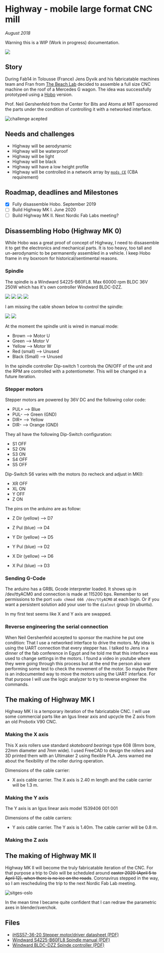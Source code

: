 # Highway - mobile large format CNC mill

*August 2018*


Warning this is a WIP (Work in progress) documentation.

![](./img/highwayfab14.jpg)

## Story

During Fab14 in Tolousse (France) Jens Dyvik and his fabricatable machines team and Fran from [The Beach Lab](https://github.com/thebeachlab) decided to assemble a full size CNC machine on the roof of a Mercedes G wagon. The idea was successfully prototyped using a [Hobo](https://github.com/fellesverkstedet/fabricatable-machines/tree/master/hobo-large-format-cnc) version.

Prof. Neil Gershenfeld from the Center for Bits and Atoms at MIT sponsored the parts under the condition of controlling it with a networked interface.

![challenge acepted](./img/challenge.jpg)

## Needs and challenges

- Highway will be aerodynamic
- Highway will be waterproof
- Highway will be light
- Highway will be black
- Highway will have a low height profile
- Highway will be controlled in a network array by [`mods CE`](https://github.com/fabfoundation/mods) (CBA requirement)

## Roadmap, deadlines and Milestones

- [x] Fully disassemble Hobo. September 2019
- [ ] Build Highway MK I. June 2020
- [ ] Build Highway MK II. Next Nordic Fab Labs meeting?

## Disassembling Hobo (Highway MK 0)

While Hobo was a great proof of concept of Highway, I need to dissasemble it to get the electronics and mechanical parts. It is too heavy, too tall and un-aerodynamic to be permanently assembled in a vehicle. I keep Hobo frame in my boxroom for historical/sentimental reasons.

### Spindle

The spindle is a Windward S4225-B60FL8. Max 60000 rpm BLDC 36V 250W which has it's own controller Windward BLDC-DZZ. 

![](img/S4225-B60_1.jpg)
![](img/s-l500.jpg)
![](img/s-l1600.jpg)
![](img/s-l16002.jpg)

I am missing the cable shown below to control the spindle:

![](img/BLDC-DZZ2.jpg)
![](img/BLDCDZZ1.png)

At the moment the spindle unit is wired in manual mode:

- Brown --> Motor U
- Green -->  Motor V
- Yellow --> Motor W
- Red (small) --> Unused
- Black (Small) --> Unused

In the spindle controller Dip-switch 1 controls the ON/OFF of the unit and the RPM are controlled with a potentiometer. This will be changed in a future iteration.

### Stepper motors

Stepper motors are powered by 36V DC and the following color code:

- PUL+ --> Blue
- PUL- --> Green (GND)
- DIR+ --> Yellow
- DIR- --> Orange (GND)

They all have the following Dip-Switch configuration:

- S1 OFF
- S2 ON
- S3 ON
- S4 OFF
- S5 OFF

Dip-Switch S6 varies with the motors (to recheck and adjust in MKI):

- XR OFF
- XL ON
- Y OFF
- Z ON

The pins on the arduino are as follow:

- Z Dir (yellow) --> D7
- Z Pul (blue) --> D4

- Y Dir (yellow) --> D5
- Y Pul (blue) --> D2

- X Dir (yellow) --> D6
- X Pul (blue) --> D3

### Sending G-Code

The arduino has a GRBL Gcode interpreter loaded. It shows up in /dev/ttyACM0 and connection is made at 115200 bps. Remember to set permissions to the port `sudo chmod 666 /dev/ttyACM0` at each login. Or if you want a persistent solution add your user to the `dialout` group (in ubuntu).

In my first test seems like X and Y axis are swapped.

### Reverse engineering the serial connection

When Neil Gershenfeld accepted to sponsor the machine he put one condition: That I use a networked interface to drive the motors. My idea is using the UART connection that every stepper has. I talked to Jens in a dinner of the fab conference in Egypt and he told me that this interface was used to change settings in the motors. I found a video in youtube where they were going through this process but at the end the person also war performing some test to check the movement of the motor. So maybe there is an indocumented way to move the motors using the UART interface. For that purpose I will use the logic analyzer to try to reverse engineer the commands.

## The making of Highway MK I

Highway MK I is a temporary iteration of the fabricatable CNC. I will use some commercial parts like an Igus linear axis and upcycle the Z axis from an old Probotix V90 CNC.

### Making the X axis

This X axis rollers use standard *skateboard bearings* type 608 (8mm bore, 22mm diameter and 7mm wide). I used FreeCAD to design the rollers and 3D printed them with an Ultimaker 2 using flexible PLA. Jens warned me about the flexibility of the roller during operation.

Dimensions of the cable carrier:

- X axis cable carrier. The X axis is 2.40 m length and the cable carrier will be 1.3 m.

### Making the Y axis

The Y axis is an Igus linear axis model 1539406 001 001

Dimensions of the cable carriers:

- Y axis cable carrier. The Y axis is 1.40m. The cable carrier will be 0.8 m.

### Making the Z axis

## The making of Highway MK II

Highway MK II will become the truly fabricatable iteration of the CNC. For that purpose a trip to Oslo will be scheduled around ~~easter 2020 (April 5 to April 12), when there is no ice on the roads~~. Coronavirus stepped in the way, so I am rescheduling the trip to the next Nordic Fab Lab meeting.

![sitges-oslo](./img/sitges-oslo.png)

In the mean time I became quite confident that I can redraw the parametric axes in blender/sverchok.

## Files

- [iHSS57-36-20 Stepper motor/driver datasheet (PDF)](./files/ihss-ds.pdf)
- [Windward S4225-B60FL8 Spindle manual (PDF)]()
- [Windward BLDC-DZZ Spinde controller (PDF)](./files/BLDC-DZZ-manual.pdf)
